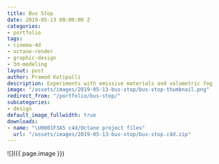 ```yaml
---
title: Bus Stop
date: 2019-05-13 00:00:00 Z
categories:
- portfolio
tags:
- cinema-4d
- octane-render
- graphic-design
- 3d-modeling
layout: post
author: Pramod Kotipalli
description: Experiments with emissive materials and volumetric fog
image: "/assets/images/2019-05-13-bus-stop/bus-stop-thumbnail.png"
redirect_from: "/portfolio/bus-stop/"
subcategories:
- design
default_image_fullwidth: true
downloads:
- name: "\U0001F3A5 c4d/Octane project files"
  url: "/assets/images/2019-05-13-bus-stop/bus-stop.c4d.zip"
---
```


![]({{ page.image }})
